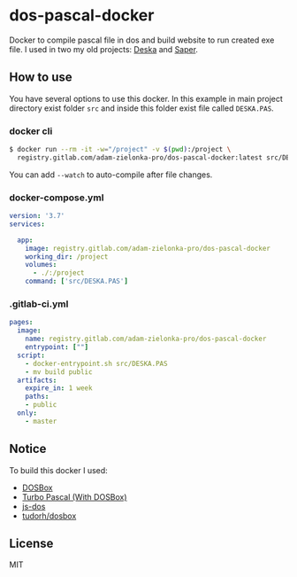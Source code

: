 # dos-pascal-docker

Docker to compile pascal file in dos and build website to run created exe file.
I used in two my old projects: [Deska](https://gitlab.com/adam-zielonka-pro/deska) and [Saper](https://gitlab.com/adam-zielonka-pro/saper).

## How to use

You have several options to use this docker. In this example in main project directory exist folder `src` and inside this folder exist file called `DESKA.PAS`.

### docker cli

```bash
$ docker run --rm -it -w="/project" -v $(pwd):/project \
  registry.gitlab.com/adam-zielonka-pro/dos-pascal-docker:latest src/DESKA.PAS
```

You can add `--watch` to auto-compile after file changes.

### docker-compose.yml

```yml
version: '3.7'
services:

  app:
    image: registry.gitlab.com/adam-zielonka-pro/dos-pascal-docker
    working_dir: /project
    volumes:
      - ./:/project
    command: ['src/DESKA.PAS']
```

### .gitlab-ci.yml

```yml
pages:
  image: 
    name: registry.gitlab.com/adam-zielonka-pro/dos-pascal-docker
    entrypoint: [""]
  script:
    - docker-entrypoint.sh src/DESKA.PAS
    - mv build public
  artifacts:
    expire_in: 1 week
    paths:
    - public
  only:
    - master
```

## Notice

To build this docker I used:

- [DOSBox](https://www.dosbox.com/)
- [Turbo Pascal (With DOSBox)](https://sourceforge.net/projects/turbopascal-wdb/)
- [js-dos](https://js-dos.com/)
- [tudorh/dosbox](https://hub.docker.com/r/tudorh/dosbox)

## License

MIT
